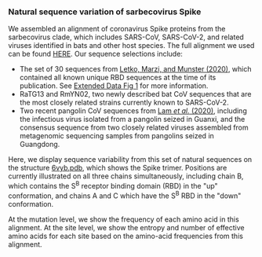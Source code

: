 ### Natural sequence variation of sarbecovirus Spike

We assembled an alignment of coronavirus Spike proteins from the sarbecovirus clade, which includes SARS-CoV, SARS-CoV-2, and related viruses identified in bats and other host species. The full alignment we used can be found [HERE](https://github.com/dms-view/SARS-CoV-2/blob/master/data/Spike/BloomLab2020/results/prot_map_rbd_alignment.fa). Our sequence selections include:
* The set of 30 sequences from [Letko, Marzi, and Munster (2020)](https://www.nature.com/articles/s41564-020-0688-y), which contained all known unique RBD sequences at the time of its publication. See [Extended Data Fig 1](https://www.nature.com/articles/s41564-020-0688-y/figures/6) for more information. 
* RaTG13 and RmYN02, two newly described bat CoV sequences that are the most closely related strains currently known to SARS-CoV-2.
* Two recent pangolin CoV sequences from [Lam _et al._ (2020)](https://www.nature.com/articles/s41586-020-2169-0), including the infectious virus isolated from a pangolin seized in Guanxi, and the consensus sequence from two closely related viruses assembled from metagenomic sequencing samples from pangolins seized in Guangdong.

Here, we display sequence variability from this set of natural sequences on the structure [6vyb.pdb](https://www.rcsb.org/structure/6VYB), which shows the Spike trimer. Positions are currently illustrated on all three chains simultaneously, including chain B, which contains the S<sup>B</sup> receptor binding domain (RBD) in the "up" conformation, and chains A and C which have the S<sup>B</sup> RBD in the "down" conformation.

At the mutation level, we show the frequency of each amino acid in this alignment.
At the site level, we show the entropy and number of effective amino acids for each site based on the amino-acid frequencies from this alignment.